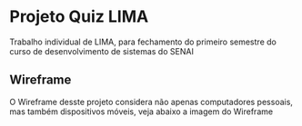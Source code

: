 # Projeto Quiz LIMA
Trabalho individual de LIMA, para fechamento do primeiro semestre do curso de desenvolvimento de sistemas do SENAI 

## Wireframe
O Wireframe desste projeto considera não apenas computadores pessoais, mas também dispositivos móveis, veja abaixo a imagem do Wireframe

